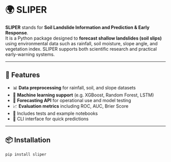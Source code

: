 # 🌍 SLIPER

**SLIPER** stands for **Soil Landslide Information and Prediction & Early Response**.  
It is a Python package designed to **forecast shallow landslides (soil slips)** using environmental data such as rainfall, soil moisture, slope angle, and vegetation index. SLIPER supports both scientific research and practical early-warning systems.

---

## 🚀 Features

- 📊 **Data preprocessing** for rainfall, soil, and slope datasets
- 🤖 **Machine learning support** (e.g. XGBoost, Random Forest, LSTM)
- 🧠 **Forecasting API** for operational use and model testing
- 📈 **Evaluation metrics** including ROC, AUC, Brier Score
- 🧪 Includes tests and example notebooks
- 🔌 CLI interface for quick predictions

---

## 📦 Installation

```bash
pip install sliper

